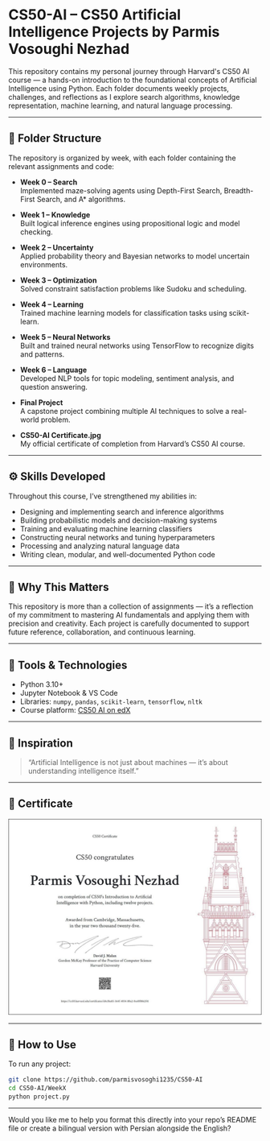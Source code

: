 

#  CS50-AI – CS50 Artificial Intelligence Projects by Parmis Vosoughi Nezhad

This repository contains my personal journey through Harvard's CS50 AI course — a hands-on introduction to the foundational concepts of Artificial Intelligence using Python. Each folder documents weekly projects, challenges, and reflections as I explore search algorithms, knowledge representation, machine learning, and natural language processing.

---

## 📁 Folder Structure

The repository is organized by week, with each folder containing the relevant assignments and code:

- **Week 0 – Search**  
  Implemented maze-solving agents using Depth-First Search, Breadth-First Search, and A* algorithms.

- **Week 1 – Knowledge**  
  Built logical inference engines using propositional logic and model checking.

- **Week 2 – Uncertainty**  
  Applied probability theory and Bayesian networks to model uncertain environments.

- **Week 3 – Optimization**  
  Solved constraint satisfaction problems like Sudoku and scheduling.

- **Week 4 – Learning**  
  Trained machine learning models for classification tasks using scikit-learn.

- **Week 5 – Neural Networks**  
  Built and trained neural networks using TensorFlow to recognize digits and patterns.

- **Week 6 – Language**  
  Developed NLP tools for topic modeling, sentiment analysis, and question answering.

- **Final Project**  
  A capstone project combining multiple AI techniques to solve a real-world problem.

- **CS50-AI Certificate.jpg**  
  My official certificate of completion from Harvard’s CS50 AI course.

---

## ⚙️ Skills Developed

Throughout this course, I’ve strengthened my abilities in:

- Designing and implementing search and inference algorithms
- Building probabilistic models and decision-making systems
- Training and evaluating machine learning classifiers
- Constructing neural networks and tuning hyperparameters
- Processing and analyzing natural language data
- Writing clean, modular, and well-documented Python code

---

## 🎯 Why This Matters

This repository is more than a collection of assignments — it’s a reflection of my commitment to mastering AI fundamentals and applying them with precision and creativity. Each project is carefully documented to support future reference, collaboration, and continuous learning.

---

## 🧩 Tools & Technologies

- Python 3.10+
- Jupyter Notebook & VS Code
- Libraries: `numpy`, `pandas`, `scikit-learn`, `tensorflow`, `nltk`
- Course platform: [CS50 AI on edX](https://cs50.harvard.edu/ai/)

---

## 📝 Inspiration

> “Artificial Intelligence is not just about machines — it’s about understanding intelligence itself.”

---

## 📜 Certificate

![CS50-AI Certificate](CS50-AI%20Certificate.jpg)

---

## 📌 How to Use

To run any project:

```bash
git clone https://github.com/parmisvosoghi1235/CS50-AI
cd CS50-AI/WeekX
python project.py
```




---

Would you like me to help you format this directly into your repo’s README file or create a bilingual version with Persian alongside the English?

